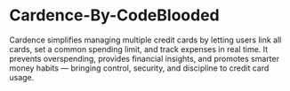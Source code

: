 # Cardence-By-CodeBlooded
Cardence simplifies managing multiple credit cards by letting users link all cards, set a common spending limit, and track expenses in real time. It prevents overspending, provides financial insights, and promotes smarter money habits — bringing control, security, and discipline to credit card usage.
